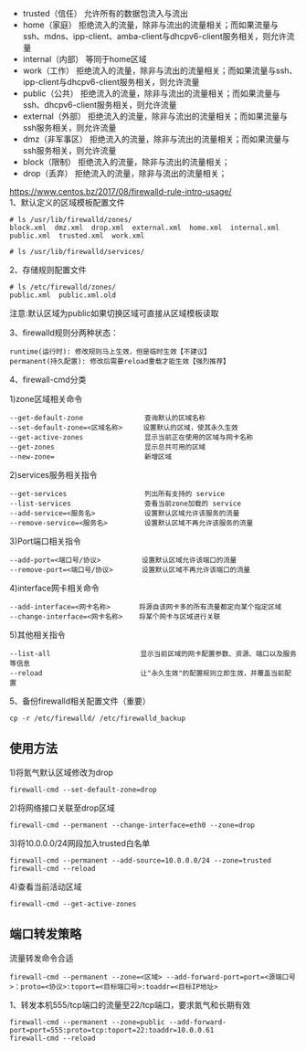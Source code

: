 - trusted（信任） 允许所有的数据包流入与流出
- home（家庭） 拒绝流入的流量，除非与流出的流量相关；而如果流量与ssh、mdns、ipp-client、amba-client与dhcpv6-client服务相关，则允许流量
- internal（内部） 等同于home区域
- work（工作） 拒绝流入的流量，除非与流出的流量相关；而如果流量与ssh、ipp-client与dhcpv6-client服务相关，则允许流量
- public（公共） 拒绝流入的流量，除非与流出的流量相关；而如果流量与ssh、dhcpv6-client服务相关，则允许流量
- external（外部） 拒绝流入的流量，除非与流出的流量相关；而如果流量与ssh服务相关，则允许流量
- dmz（非军事区） 拒绝流入的流量，除非与流出的流量相关；而如果流量与ssh服务相关，则允许流量
- block（限制） 拒绝流入的流量，除非与流出的流量相关；
- drop（丢弃） 拒绝流入的流量，除非与流出的流量相关；

https://www.centos.bz/2017/08/firewalld-rule-intro-usage/  
1、默认定义的区域模板配置文件  
```
# ls /usr/lib/firewalld/zones/ 
block.xml  dmz.xml  drop.xml  external.xml  home.xml  internal.xml  public.xml  trusted.xml  work.xml

# ls /usr/lib/firewalld/services/
```  

2、存储规则配置文件  
```
# ls /etc/firewalld/zones/
public.xml  public.xml.old
```  
注意:默认区域为public如果切换区域可直接从区域模板读取  


3、firewalld规则分两种状态：
```
runtime(运行时): 修改规则马上生效，但是临时生效【不建议】
permanent(持久配置): 修改后需要reload重载才能生效【强烈推荐】
```  

4、firewall-cmd分类  

1)zone区域相关命令  
```
--get-default-zone               查询默认的区域名称
--set-default-zone=<区域名称>     设置默认的区域，使其永久生效
--get-active-zones               显示当前正在使用的区域与网卡名称
--get-zones                      显示总共可用的区域
--new-zone=                      新增区域
```  

2)services服务相关指令  
```
--get-services                   列出所有支持的 service
--list-services                  查看当前zone加载的 service
--add-service=<服务名>            设置默认区域允许该服务的流量
--remove-service=<服务名>         设置默认区域不再允许该服务的流量
```  

3)Port端口相关指令  
```
--add-port=<端口号/协议>          设置默认区域允许该端口的流量
--remove-port=<端口号/协议>       设置默认区域不再允许该端口的流量
```  

4)interface网卡相关命令  
```
--add-interface=<网卡名称>       将源自该网卡多的所有流量都定向某个指定区域
--change-interface=<网卡名称>    将某个网卡与区域进行关联
```  

5)其他相关指令
```
--list-all                      显示当前区域的网卡配置参数、资源、端口以及服务等信息
--reload                        让"永久生效"的配置规则立即生效，并覆盖当前配置
```  

5、备份firewalld相关配置文件（重要）  
```
cp -r /etc/firewalld/ /etc/firewalld_backup
```  

使用方法  
--
1)将氮气默认区域修改为drop  
```
firewall-cmd --set-default-zone=drop
```  

2)将网络接口关联至drop区域  
```
firewall-cmd --permanent --change-interface=eth0 --zone=drop
```  

3)将10.0.0.0/24网段加入trusted白名单
```
firewall-cmd --permanent --add-source=10.0.0.0/24 --zone=trusted
firewall-cmd --reload
```  

4)查看当前活动区域
```
firewall-cmd --get-active-zones
```  

端口转发策略
---
流量转发命令合适  
```
firewall-cmd --permanent --zone=<区域> --add-forward-port=port=<源端口号>：proto=<协议>:toport=<目标端口号>:toaddr=<目标IP地址>
```  
1、转发本机555/tcp端口的流量至22/tcp端口，要求氮气和长期有效  
```
firewall-cmd --permanent --zone=public --add-forward-port=port=555:proto=tcp:toport=22:toaddr=10.0.0.61
firewall-cmd --reload
```  

